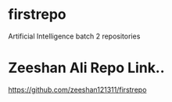 # firstrepo
Artificial Intelligence batch 2 repositories

# Zeeshan Ali Repo Link..
https://github.com/zeeshan121311/firstrepo

